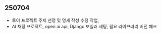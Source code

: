 ## 250704  
- 토이 프로젝트 주제 선정 및 명세 작성 수정 작업, 
- AI 채팅 프로젝트, open ai api, Django 보일러 세팅, 필요 라이브러리 버전 체크  